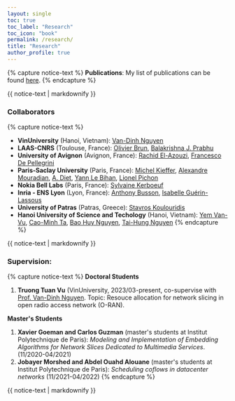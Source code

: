 ```yaml
---
layout: single
toc: true
toc_label: "Research"
toc_icon: "book"
permalink: /research/
title: "Research"
author_profile: true
---
```



<!-- ### Research interests
{% capture notice-text %}
* Management of coflows in datacenters: scheduling and resource allocation
* Network slicing in 5G and beyond 
* Network function virtualization and softwared defined networking
* Opimisation of resource allocation and provisioning
* Quality of multimedia services, *e.g.*, adaptive video streaming
* Modeling of integer linear program (ILP) and design of heuristics for network optimization problems
{% endcapture %}

<div class="notice--success">
  {{ notice-text | markdownify }}
</div> -->

{% capture notice-text %}
**Publications**: My list of publications can be found [here](https://luuquangtrung.github.io/publications/).
{% endcapture %}

<div class="notice--warning">
  {{ notice-text | markdownify }}
</div>

### Collaborators
{% capture notice-text %}
* **VinUniversity** (Hanoi, Vietnam): [Van-Dinh Nguyen](https://vinuni.edu.vn/people/nguyen-van-dinh-phd/)
* **LAAS-CNRS** (Toulouse, France): [Olivier Brun](https://homepages.laas.fr/brun/), [Balakrishna J. Prabhu](https://homepages.laas.fr/bala/)
* **University of Avignon** (Avignon, France): [‪Rachid El-Azouzi‬](http://scholar.google.com/citations?user=Tvto5qkAAAAJ&hl=en), [Francesco De Pellegrini](https://scholar.google.com/citations?user=EYyOnEkAAAAJ&hl=en)
* **Paris-Saclay University** (Paris, France): [Michel Kieffer](https://l2s.centralesupelec.fr/u/kieffer-michel), [Alexandre Mouradian](https://scholar.google.com/citations?hl=fr&user=ADWSU9YAAAAJ&view_op=list_works&sortby=pubdate), [A. Diet](https://cv.archives-ouvertes.fr/antoine-diet), [Yann Le Bihan](http://lgep.geeps.centralesupelec.fr/index.php?page=yann-le-bihan), [Lionel Pichon](http://lgep.geeps.centralesupelec.fr/index.php?page=lionel-pichon)
* **Nokia Bell Labs** (Paris, France): [Sylvaine Kerboeuf](https://www.researchgate.net/profile/Sylvaine-Kerboeuf)
* **Inria - ENS Lyon** (Lyon, France): [Anthony Busson](http://www.anthonybusson.fr/), [Isabelle Guérin-Lassous](http://perso.ens-lyon.fr/isabelle.guerin-lassous/)
* **University of Patras** (Patras, Greece): [Stavros Koulouridis](http://www.ece.upatras.gr/index.php/en/ece-faculty/koulouridis-stavros.html)
* **Hanoi University of Science and Techology** (Hanoi, Vietnam): [Yem Van-Vu](https://www.researchgate.net/profile/Yem-Vu), [Cao-Minh Ta](https://www.gel.usherbrooke.ca/e-TESC/?page_id=202), [Bao Huy Nguyen](https://scholar.google.com/citations?user=BKJabJsAAAAJ&hl=en), [Tai-Hung Nguyen](https://set.hust.edu.vn/nguyen-tai-hung)
{% endcapture %}

<div class="notice--success">
  {{ notice-text | markdownify }}
</div>

### Supervision:
{% capture notice-text %}
**Doctoral Students**
1. **Truong Tuan Vu** (VinUniversity, 2023/03-present, co-supervise with [Prof. Van-Dinh Nguyen](https://vinuni.edu.vn/people/nguyen-van-dinh-phd/). Topic: Resouce allocation for network slicing in open radio access network (O-RAN).

**Master's Students**
1. **Xavier Goeman and Carlos Guzman** (master's students at Institut Polytechnique de Paris): *Modeling and Implementation of Embedding Algorithms for Network Slices Dedicated to Multimedia Services*. (11/2020-04/2021)
1. **Jobayer Morshed and Abdel Ouahd Alouane** (master's students at Institut Polytechnique de Paris): *Scheduling coflows in datacenter networks* (11/2021-04/2022)
{% endcapture %}

<div class="notice--success">
  {{ notice-text | markdownify }}
</div>
